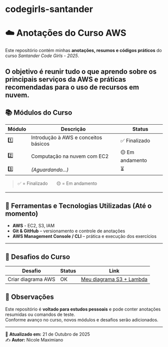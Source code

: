 # codegirls-santander
# ☁️ Anotações do Curso AWS

Este repositório contém minhas **anotações, resumos e códigos práticos** do curso *Santander Code Girls - 2025*.  

O objetivo é reunir tudo o que aprendo sobre os principais serviços da AWS e práticas recomendadas para o uso de recursos em nuvem.
---

## 📚 Módulos do Curso

| Módulo | Descrição | Status |
|--------|------------|--------|
| 1️⃣ | Introdução à AWS e conceitos básicos | ✅ Finalizado |
| 2️⃣ | Computação na nuvem com EC2 | 🟡 Em andamento |
| 3️⃣ | *(Aguardando...)* | ⏳ |

> ✅ = Finalizado  🟡 = Em andamento

---
## 🧰 Ferramentas e Tecnologias Utilizadas (Até o momento)

- **AWS** - EC2, S3, IAM
- **Git & GitHub** – versionamento e controle de anotações  
- **AWS Management Console / CLI** – prática e execução dos exercícios  

---
## 🚀 Desafios do Curso

| Desafio             | Status | Link |
|--------------------|--------|------|
| Criar diagrama AWS  | OK     | [Meu diagrama S3 + Lambda](https://github.com/nicolemaximiano/codegirls-santander/blob/main/computacao-na-nuvem-com-ec2/imagens/diagrama_s3_lambda.drawio) |

## 📌 Observações

Este repositório é **voltado para estudos pessoais** e pode conter anotações resumidas ou comandos de teste.  
Conforme avanço no curso, novos módulos e desafios serão adicionados.

---

📅 **Atualizado em:** 21 de Outubro de 2025  
✍️ **Autor:** Nicole Maximiano

